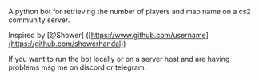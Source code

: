 A python bot for retrieving the number of players and map name on a cs2 community server.

Inspired by [@Shower] ([https://www.github.com/username](https://github.com/showerhandal))

If you want to run the bot locally or on a server host and are having problems msg me on discord or telegram.
